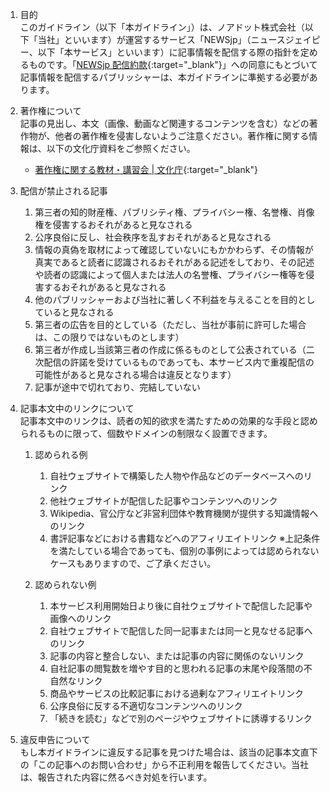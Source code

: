 1. 目的  
このガイドライン（以下「本ガイドライン」）は、ノアドット株式会社（以下「当社」といいます）が運営するサービス「NEWSjp」（ニュースジェイピー、以下「本サービス」といいます）に記事情報を配信する際の指針を定めるものです。「[NEWSjp 配信約款](https://legal.nordot.jp/content_agreement_newsjp){:target="\_blank"}」への同意にもとづいて記事情報を配信するパブリッシャーは、本ガイドラインに準拠する必要があります。

1. 著作権について  
記事の見出し、本文（画像、動画など関連するコンテンツを含む）などの著作物が、他者の著作権を侵害しないようご注意ください。著作権に関する情報は、以下の文化庁資料をご参照ください。
	- [著作権に関する教材・講習会 | 文化庁](https://www.bunka.go.jp/seisaku/chosakuken/seidokaisetsu/index.html){:target="\_blank"}

1. 配信が禁止される記事
	1. 第三者の知的財産権、パブリシティ権、プライバシー権、名誉権、肖像権を侵害するおそれがあると見なされる
	1. 公序良俗に反し、社会秩序を乱すおそれがあると見なされる
	1. 情報の真偽を取材によって確認していないにもかかわらず、その情報が真実であると読者に認識されるおそれがある記述をしており、その記述や読者の認識によって個人または法人の名誉権、プライバシー権等を侵害するおそれがあると見なされる
	1. 他のパブリッシャーおよび当社に著しく不利益を与えることを目的としていると見なされる
	1. 第三者の広告を目的としている（ただし、当社が事前に許可した場合は、この限りではないものとします）
	1. 第三者が作成し当該第三者の作成に係るものとして公表されている（二次配信の許諾を受けているものであっても、本サービス内で重複配信の可能性があると見なされる場合は違反となります）
	1. 記事が途中で切れており、完結していない

1. 記事本文中のリンクについて  
記事本文中のリンクは、読者の知的欲求を満たすための効果的な手段と認められるものに限って、個数やドメインの制限なく設置できます。  
	1. 認められる例
		1. 自社ウェブサイトで構築した人物や作品などのデータベースへのリンク
		1. 他社ウェブサイトが配信した記事やコンテンツへのリンク
		1. Wikipedia、官公庁など非営利団体や教育機関が提供する知識情報へのリンク
		1. 書評記事などにおける書籍などへのアフィリエイトリンク
		※上記条件を満たしている場合であっても、個別の事例によっては認められないケースもありますので、ご了承ください。

	1. 認められない例
		1. 本サービス利用開始日より後に自社ウェブサイトで配信した記事や画像へのリンク
		1. 自社ウェブサイトで配信した同一記事または同一と見なせる記事へのリンク
		1. 記事の内容と整合しない、または記事の内容に関係のないリンク
		1. 自社記事の閲覧数を増やす目的と思われる記事の末尾や段落間の不自然なリンク
		1. 商品やサービスの比較記事における過剰なアフィリエイトリンク
		1. 公序良俗に反する不適切なコンテンツへのリンク
		1. 「続きを読む」などで別のページやウェブサイトに誘導するリンク

1. 違反申告について  
もし本ガイドラインに違反する記事を見つけた場合は、該当の記事本文直下の「この記事へのお問い合わせ」から不正利用を報告してください。当社は、報告された内容に然るべき対処を行います。
